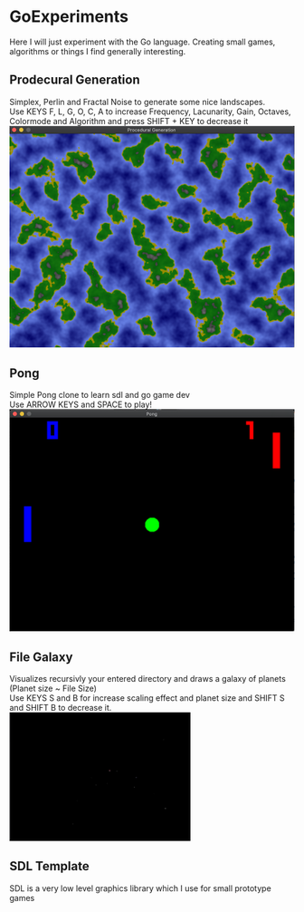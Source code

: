 # GoExperiments
Here I will just experiment with the Go language. Creating small games, algorithms or things I find generally interesting.

## Prodecural Generation
Simplex, Perlin and Fractal Noise to generate some nice landscapes.<br/>
Use KEYS F, L, G, O, C, A to increase Frequency, Lacunarity, Gain, Octaves, Colormode and Algorithm and press SHIFT + KEY to decrease it<br/>
![ProceduralGeneration!](docs/procGen.png)

## Pong
Simple Pong clone to learn sdl and go game dev<br/>
Use ARROW KEYS and SPACE to play!</br>
![Pong!](docs/pong.png)

## File Galaxy
Visualizes recursivly your entered directory and draws a galaxy of planets (Planet size ~ File Size)</br>
Use KEYS S and B for increase scaling effect and planet size and SHIFT S and SHIFT B to decrease it. </br> 
![File Galaxy!](docs/filevizualizer.gif)

## SDL Template
SDL is a very low level graphics library which I use for small prototype games
